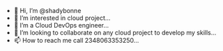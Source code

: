 - 👋 Hi, I’m @shadybonne
- 👀 I’m interested in cloud project...
- 🌱 I’m a Cloud DevOps engineer...
- 💞️ I’m looking to collaborate on any cloud project to develop my skills...
- 📫 How to reach me call 2348063353250...

<!---
shadybonne/shadybonne is a ✨ special ✨ repository because its `README.md` (this file) appears on your GitHub profile.
You can click the Preview link to take a look at your changes.
--->
